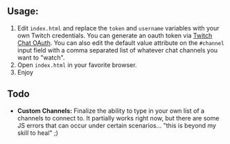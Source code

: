 Usage:
---

1. Edit `index.html` and replace the `token` and `username` variables with your own Twitch credentials. You can generate an oauth token via [Twitch Chat OAuth](https://twitchapps.com/tmi). You can also edit the default value attribute on the `#channel` input field with a comma separated list of whatever chat channels you want to "watch".
2. Open `index.html` in your favorite browser.
3. Enjoy

Todo
---

* __Custom Channels:__ Finalize the ability to type in your own list of a channels to connect to. It partially works right now, but there are some JS errors that can occur under certain scenarios... "this is beyond my skill to heal" ;)
